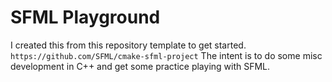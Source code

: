 # SFML Playground

I created this from this repository template to get started.  `https://github.com/SFML/cmake-sfml-project`
The intent is to do some misc development in C++ and get some practice playing with SFML.